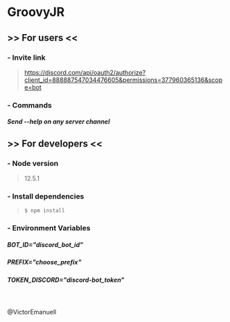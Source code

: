 # GroovyJR

## >> For users <<

### - Invite link

> https://discord.com/api/oauth2/authorize?client_id=888887547034476605&permissions=377960365136&scope=bot

### - Commands

##### Send --help on any server channel

## >> For developers <<

### - Node version

> 12.5.1

### - Install dependencies

> `$ npm install`

### - Environment Variables

##### BOT_ID="discord_bot_id"
##### PREFIX="choose_prefix"
##### TOKEN_DISCORD="discord-bot_token"
\
\
@VictorEmanuell